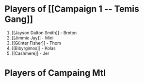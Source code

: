 # Players of [[Campaign 1 -- Temis Gang]]

1.  [[Jayson Dalton Smith]] - Breton
2. [[Jimmie Jay]] - Mini
3. [[Günter Fisher]] - Thom
4. [[Bibyrgimos]] - Kolas
5. [[Cashmere]] - Jer

# Players of Campaing Mtl

